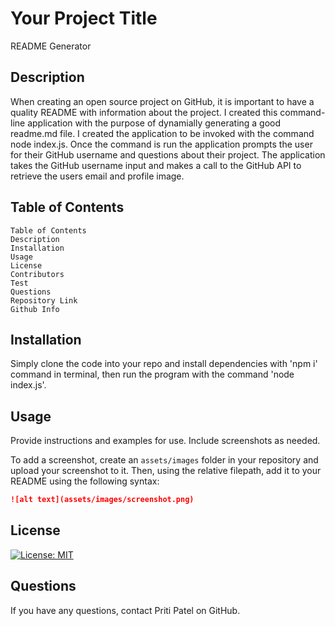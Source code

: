 # Your Project Title
README Generator
## Description 

When creating an open source project on GitHub, it is important to have a quality README with information about the project.
I created this command-line application with the purpose of dynamially generating a good readme.md file.
I created the application to be invoked with the command node index.js.
Once the command is run the application prompts the user for their GitHub username and questions about their project. The application takes the GitHub username input and makes a call to the GitHub API to retrieve the users email and profile image.

## Table of Contents 
    Table of Contents
    Description
    Installation
    Usage
    License
    Contributors
    Test
    Questions
    Repository Link
    Github Info

## Installation

Simply clone the code into your repo and install dependencies with 'npm i' command in terminal, then run the program with the command 'node index.js'.


## Usage 

Provide instructions and examples for use. Include screenshots as needed.

To add a screenshot, create an `assets/images` folder in your repository and upload your screenshot to it. Then, using the relative filepath, add it to your README using the following syntax:

```md
![alt text](assets/images/screenshot.png)
```

## License
[![License: MIT](https://img.shields.io/badge/License-MIT-yellow.svg)](https://opensource.org/licenses/MIT)

## Questions
If you have any questions, contact Priti Patel on GitHub.
